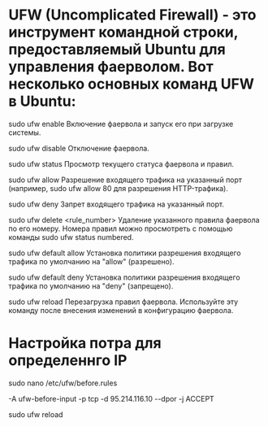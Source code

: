 # UFW (Uncomplicated Firewall) - это инструмент командной строки, предоставляемый Ubuntu для управления фаерволом. Вот несколько основных команд UFW в Ubuntu:

sudo ufw enable Включение фаервола и запуск его при загрузке системы.

sudo ufw disable Отключение фаервола.

sudo ufw status Просмотр текущего статуса фаервола и правил.

sudo ufw allow <port> Разрешение входящего трафика на указанный порт (например, sudo ufw allow 80 для разрешения HTTP-трафика).

sudo ufw deny <port> Запрет входящего трафика на указанный порт.

sudo ufw delete <rule_number> Удаление указанного правила фаервола по его номеру. Номера правил можно просмотреть с помощью команды sudo ufw status numbered.

sudo ufw default allow Установка политики разрешения входящего трафика по умолчанию на "allow" (разрешено).

sudo ufw default deny Установка политики разрешения входящего трафика по умолчанию на "deny" (запрещено).

sudo ufw reload   Перезагрузка правил фаервола. Используйте эту команду после внесения изменений в конфигурацию фаервола.


# Настройка потра для определеннго IP
<!-- Ооткрываем конфигурацию и добавляем в конец строчку -->
sudo nano /etc/ufw/before.rules

-A ufw-before-input -p tcp -d 95.214.116.10 --dpor  -j ACCEPT
<!-- Перезапускаем службу -->

sudo ufw reload

<!-- 
Это лишь несколько основных команд UFW. Вы можете ознакомиться с полным списком команд и опций UFW, выполнив команду man ufw в терминале или посетив официальную документацию Ubuntu. -->